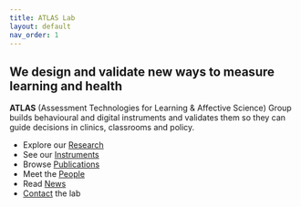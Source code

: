 ```yaml
---
title: ATLAS Lab
layout: default
nav_order: 1
---
```


## We design and validate new ways to measure learning and health

**ATLAS** (Assessment Technologies for Learning & Affective Science) Group builds behavioural and digital instruments and validates them so they can guide decisions in clinics, classrooms and policy.

- Explore our [Research](research.md)
- See our [Instruments](instruments.md)
- Browse [Publications](publications.md)
- Meet the [People](people.md)
- Read [News](news.md)
- [Contact](contact.md) the lab